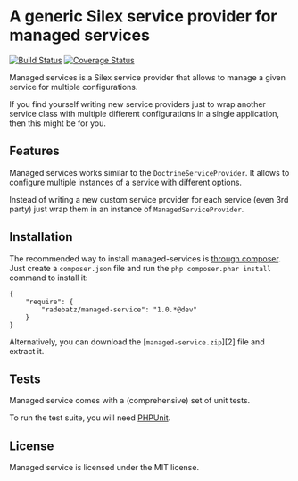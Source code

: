 A generic Silex service provider for managed services
=====================================================

[![Build Status](https://travis-ci.org/DerManoMann/managed-service.png)](https://travis-ci.org/DerManoMann/managed-service)
[![Coverage Status](https://coveralls.io/repos/DerManoMann/acache/managed-service.png)](https://coveralls.io/r/DerManoMann/managed-service)

Managed services is a Silex service provider that allows to manage a given service for
multiple configurations.

If you find yourself writing new service providers just to wrap another service class with
multiple different configurations in a single application, then this might be for you.


## Features

Managed services works similar to the `DoctrineServiceProvider`. It allows to configure
multiple instances of a service with different options.

Instead of writing a new custom service provider for each service (even 3rd party) just
wrap them in an instance of `ManagedServiceProvider`.


## Installation

The recommended way to install managed-services is [through
composer](http://getcomposer.org). Just create a `composer.json` file and
run the `php composer.phar install` command to install it:

    {
        "require": {
            "radebatz/managed-service": "1.0.*@dev"
        }
    }

Alternatively, you can download the [`managed-service.zip`][2] file and extract it.



## Tests

Managed service comes with a (comprehensive) set of unit tests.

To run the test suite, you will need [PHPUnit](http://phpunit.de/manual/current/en/).



## License

Managed service is licensed under the MIT license.



[1]: https://github.com/DerManoMann/managed-service/archive/master.zip

